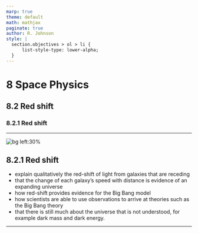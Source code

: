 ```yaml
---
marp: true
theme: default
math: mathjax
paginate: true
author: R. Johnson
style: |
  section.objectives > ol > li {
      list-style-type: lower-alpha;
  }
---
```


# 8 Space Physics
## 8.2 Red shift
### 8.2.1 Red shift

---

<!-- _class: objectives -->

![bg left:30%](https://images.unsplash.com/photo-1492962827063-e5ea0d8c01f5?ixlib=rb-4.0.3&ixid=MnwxMjA3fDB8MHxwaG90by1wYWdlfHx8fGVufDB8fHx8&auto=format&fit=crop&w=2121&q=80)
## 8.2.1 Red shift


- explain qualitatively the red-shift of light from galaxies that are receding
- that the change of each galaxy’s speed with distance is evidence of an expanding universe
- how red-shift provides evidence for the Big Bang model
- how scientists are able to use observations to arrive at theories such as the Big Bang theory
- that there is still much about the universe that is not understood, for example dark mass and dark energy.


---
